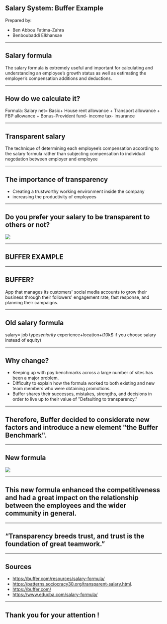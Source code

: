 
<section data-markdown>
<text area data-template>

## Salary System: Buffer Example
Prepared by:
 * Ben Abbou Fatima-Zahra 
 * Benboubaddi Elkhansae


---
## Salary formula
The salary formula is extremely useful and important for calculating and understanding an employee’s growth status as well as estimating the employer’s compensation additions and deductions.


---
## How do we calculate it?
Formula: Salary net= Basic+ House rent allowance + Transport allowance + FBP allowance + Bonus-Provident fund- income tax- insurance


---
## Transparent salary
The technique of determining each employee’s compensation according to the salary formula rather than subjecting compensation to individual negotiation between employer and employee


---
## The importance of transparency
* Creating a trustworthy working environment inside the company
* increasing the productivity of employees

---
## Do you prefer your salary to be transparent to others or not? 

![](https://media.istockphoto.com/photos/rubber-squeegee-cleans-a-soaped-window-and-clears-a-stripe-of-blue-picture-id907860466?b=1&k=20&m=907860466&s=170667a&w=0&h=ePDPhkA9Fy8LPGRkW9JS9BdZ5IJMfcMHq-Vs4Oxg460=)


---
## BUFFER EXAMPLE

---
## BUFFER?
App that manages its customers' social media accounts to grow their business through their followers' engagement rate, fast response, and planning their campaigns.

---
## Old salary formula
 salary= job type*seniority* experience+location+(10k$ if you choose salary instead of equity)


---
## Why change?
*  Keeping up with pay benchmarks across a large number of sites has been a major problem. 
* Difficulty to explain how the formula worked to both existing and new team members who were obtaining promotions.
* Buffer shares their successes, mistakes, strengths, and decisions in order to live up to their value of "Defaulting to transparency."
 

 ---
 ## Therefore, Buffer decided to considerate new factors and introduce a new element "the Buffer Benchmark".


 ---
 ## New formula 


 ![](https://buffer.com/resources/content/images/2021/01/s_1B783B2F36CA5694BB0715CC9154C4EF3CDE4F0364345904EBB5D6F399CF9ED7_1512510855382_Formula-Blue-version.png)


---
## This new formula enhanced the competitiveness and had a great impact on the relationship between the employees and the wider community in general.


---
## “Transparency breeds trust, and trust is the foundation of great teamwork.” 



---
## Sources
* https://buffer.com/resources/salary-formula/
* https://patterns.sociocracy30.org/transparent-salary.html.
* https://buffer.com/
* https://www.educba.com/salary-formula/


---
## Thank you for your attention !



